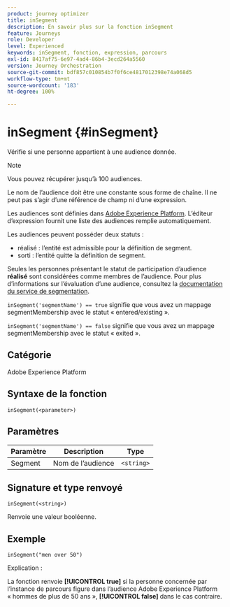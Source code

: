 ```yaml
---
product: journey optimizer
title: inSegment
description: En savoir plus sur la fonction inSegment
feature: Journeys
role: Developer
level: Experienced
keywords: inSegment, fonction, expression, parcours
exl-id: 8417af75-6e97-4ad4-86b4-3ecd264a5560
version: Journey Orchestration
source-git-commit: bdf857c010854b7f0f6ce4817012398e74a068d5
workflow-type: tm+mt
source-wordcount: '183'
ht-degree: 100%

---
```


# inSegment {#inSegment}

Vérifie si une personne appartient à une audience donnée.

>[!NOTE]
>
>Vous pouvez récupérer jusqu’à 100 audiences.

Le nom de l’audience doit être une constante sous forme de chaîne. Il ne peut pas s’agir d’une référence de champ ni d’une expression.

Les audiences sont définies dans [Adobe Experience Platform](https://platform.adobe.com/audience/overview). L’éditeur d’expression fournit une liste des audiences remplie automatiquement.

Les audiences peuvent posséder deux statuts :

* réalisé : l’entité est admissible pour la définition de segment.
* sorti : lʼentité quitte la définition de segment.

Seules les personnes présentant le statut de participation d’audience **réalisé** sont considérées comme membres de l’audience. Pour plus d’informations sur l’évaluation d’une audience, consultez la [documentation du service de segmentation](https://experienceleague.adobe.com/docs/experience-platform/segmentation/tutorials/evaluate-a-segment.html?lang=fr#interpret-segment-results).

`inSegment('segmentName') == true` signifie que vous avez un mappage segmentMembership avec le statut « entered/existing ».

`inSegment('segmentName') == false` signifie que vous avez un mappage segmentMembership avec le statut « exited ».

## Catégorie

Adobe Experience Platform

## Syntaxe de la fonction

`inSegment(<parameter>)`

## Paramètres

| Paramètre | Description | Type |
|--- |--- |--- |
| Segment | Nom de l’audience | `<string>` |

## Signature et type renvoyé

`inSegment(<string>)`

Renvoie une valeur booléenne.

## Exemple

`inSegment("men over 50")`

Explication :

La fonction renvoie **[!UICONTROL true]** si la personne concernée par l’instance de parcours figure dans l’audience Adobe Experience Platform « hommes de plus de 50 ans », **[!UICONTROL false]** dans le cas contraire.
